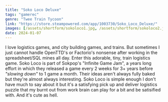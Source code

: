 ```yaml
---
title: "Soko Loco Deluxe"
tags: "gamerec"
genre: "Twee Train Tycoon"
link: "https://store.steampowered.com/app/1003730/Soko_Loco_Deluxe/"
images: [/assets/shortform/sokoloco1.jpg, /assets/shortform/sokoloco2.jpg, /assets/shortform/sokoloco3.jpg] 
date: 2024-01-07
---
```


I love logistics games, and city building games, and trains. But sometimes I just cannot handle OpenTTD's or Factorio's nonsense after working in the spreadsheet/SQL mines all day. Enter this adorable, tiny, train logistics game. Soko Loco is part of Sokpop's "Infinite Game Jam", a years long effort in which they released a game every 2 weeks for 3+ years before *"slowing down"* to 1 game a month. Their ideas aren't always fully baked but they're almost always interesting. Soko Loco is simple enough I don't have much to say about it but it's a satisfying pick up and deliver logistics puzzle that my burnt out from work brain can play for a bit and be satisified with. And it's cute as hell.